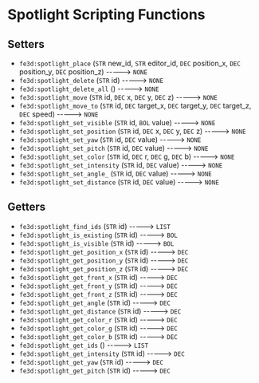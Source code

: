 # Spotlight Scripting Functions

## Setters

- `fe3d:spotlight_place` (`STR` new_id, `STR` editor_id, `DEC` position_x, `DEC` position_y, `DEC` position_z) -----> `NONE`
- `fe3d:spotlight_delete` (`STR` id) -----> `NONE`
- `fe3d:spotlight_delete_all` () -----> `NONE`
- `fe3d:spotlight_move` (`STR` id, `DEC` x, `DEC` y, `DEC` z) -----> `NONE`
- `fe3d:spotlight_move_to` (`STR` id, `DEC` target_x, `DEC` target_y, `DEC` target_z, `DEC` speed) -----> `NONE`
- `fe3d:spotlight_set_visible` (`STR` id, `BOL` value) -----> `NONE`
- `fe3d:spotlight_set_position` (`STR` id, `DEC` x, `DEC` y, `DEC` z) -----> `NONE`
- `fe3d:spotlight_set_yaw` (`STR` id, `DEC` value) -----> `NONE`
- `fe3d:spotlight_set_pitch` (`STR` id, `DEC` value) -----> `NONE`
- `fe3d:spotlight_set_color` (`STR` id, `DEC` r, `DEC` g, `DEC` b) -----> `NONE`
- `fe3d:spotlight_set_intensity` (`STR` id, `DEC` value) -----> `NONE`
- `fe3d:spotlight_set_angle_` (`STR` id, `DEC` value) -----> `NONE`
- `fe3d:spotlight_set_distance` (`STR` id, `DEC` value) -----> `NONE`

## Getters

- `fe3d:spotlight_find_ids` (`STR` id) -----> `LIST`
- `fe3d:spotlight_is_existing` (`STR` id) -----> `BOL`
- `fe3d:spotlight_is_visible` (`STR` id) -----> `BOL`
- `fe3d:spotlight_get_position_x` (`STR` id) -----> `DEC`
- `fe3d:spotlight_get_position_y` (`STR` id) -----> `DEC`
- `fe3d:spotlight_get_position_z` (`STR` id) -----> `DEC`
- `fe3d:spotlight_get_front_x` (`STR` id) -----> `DEC`
- `fe3d:spotlight_get_front_y` (`STR` id) -----> `DEC`
- `fe3d:spotlight_get_front_z` (`STR` id) -----> `DEC`
- `fe3d:spotlight_get_angle` (`STR` id) -----> `DEC`
- `fe3d:spotlight_get_distance` (`STR` id) -----> `DEC`
- `fe3d:spotlight_get_color_r` (`STR` id) -----> `DEC`
- `fe3d:spotlight_get_color_g` (`STR` id) -----> `DEC`
- `fe3d:spotlight_get_color_b` (`STR` id) -----> `DEC`
- `fe3d:spotlight_get_ids` () -----> `LIST`
- `fe3d:spotlight_get_intensity` (`STR` id) -----> `DEC`
- `fe3d:spotlight_get_yaw` (`STR` id) -----> `DEC`
- `fe3d:spotlight_get_pitch` (`STR` id) -----> `DEC`
